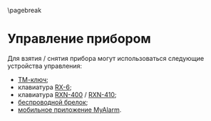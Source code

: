 \pagebreak

# Управление прибором

Для взятия / снятия прибора могут использоваться следующие устройства управления:

* [ТМ-ключ](http://shop.cnord.ru/control-devices/touch-memory-key.html);
* клавиатура [RX-6](http://shop.cnord.ru/control-devices/rx6.html);
* клавиатура [RXN-400](http://shop.cnord.ru/control-devices/rxn400.html) / [RXN-410](http://shop.cnord.ru/control-devices/rxn-410.html);
* [беспроводной брелок](http://shop.cnord.ru/control-devices/sn-brelok.html);
* [мобильное приложение MyAlarm](https://www.cnord.ru/dashboard.html).

